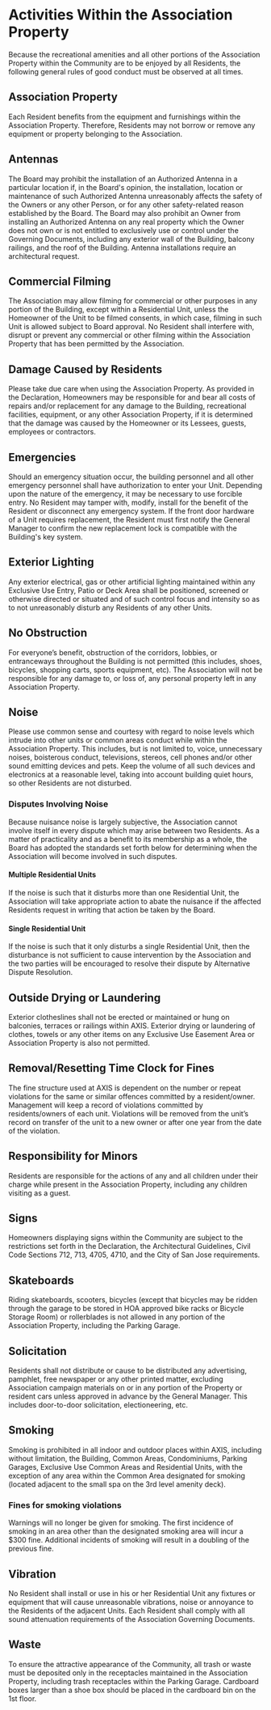 # Activities Within the Association Property

Because the recreational amenities and all other portions of the Association Property within the Community are to be enjoyed by all Residents, the following general rules of good conduct must be observed at all times.  

## **Association Property**

Each Resident benefits from the equipment and furnishings within the Association Property.  Therefore, Residents may not borrow or remove any equipment or property belonging to the Association.  

## **Antennas**

The Board may prohibit the installation of an Authorized Antenna in a particular location if, in the Board's opinion, the installation, location or maintenance of such Authorized Antenna unreasonably affects the safety of the Owners or any other Person, or for any other safety-related reason established by the Board. The Board may also prohibit an Owner from installing an Authorized Antenna on any real property which the Owner does not own or is not entitled to exclusively use or control under the Governing Documents, including any exterior wall of the Building, balcony railings, and the roof of the Building. Antenna installations require an architectural request.  

## **Commercial Filming**

The Association may allow filming for commercial or other purposes in any portion of the Building, except within a Residential Unit, unless the Homeowner of the Unit to be filmed consents, in which case, filming in such Unit is allowed subject to Board approval.  No Resident shall interfere with, disrupt or prevent any commercial or other filming within the Association Property that has been permitted by the Association.

## **Damage Caused by Residents**

Please take due care when using the Association Property.  As provided in the Declaration, Homeowners may be responsible for and bear all costs of repairs and/or replacement for any damage to the Building, recreational facilities, equipment, or any other Association Property, if it is determined that the damage was caused by the Homeowner or its Lessees, guests, employees or contractors.  

## **Emergencies**

Should an emergency situation occur, the building personnel and all other emergency personnel shall have authorization to enter your Unit.  Depending upon the nature of the emergency, it may be necessary to use forcible entry.  No Resident may tamper with, modify, install for the benefit of the Resident or disconnect any emergency system.  If the front door hardware of a Unit requires replacement, the Resident must first notify the General Manager to confirm the new replacement lock is compatible with the Building's key system.  

## **Exterior Lighting**

Any exterior electrical, gas or other artificial lighting maintained within any Exclusive Use Entry, Patio or Deck Area shall be positioned, screened or otherwise directed or situated and of such control focus and intensity so as to not unreasonably disturb any Residents of any other Units.  

## **No Obstruction**

For everyone’s benefit, obstruction of the corridors, lobbies, or entranceways throughout the Building is not permitted \(this includes, shoes, bicycles, shopping carts, sports equipment, etc\).  The Association will not be responsible for any damage to, or loss of, any personal property left in any Association Property.  

## **Noise**

Please use common sense and courtesy with regard to noise levels which intrude into other units or common areas conduct while within the Association Property.  This includes, but is not limited to, voice, unnecessary noises, boisterous conduct, televisions, stereos, cell phones and/or other sound emitting devices and pets.  Keep the volume of all such devices and electronics at a reasonable level, taking into account building quiet hours, so other Residents are not disturbed.

### **Disputes Involving Noise**

Because nuisance noise is largely subjective, the Association cannot involve itself in every dispute which may arise between two Residents.  As a matter of practicality and as a benefit to its membership as a whole, the Board has adopted the standards set forth below for determining when the Association will become involved in such disputes.

#### **Multiple Residential Units**

If the noise is such that it disturbs more than one Residential Unit, the Association will take appropriate action to abate the nuisance if the affected Residents request in writing that action be taken by the Board.

#### **Single Residential Unit**

If the noise is such that it only disturbs a single Residential Unit, then the disturbance is not sufficient to cause intervention by the Association and the two parties will be encouraged to resolve their dispute by Alternative Dispute Resolution. 

## **Outside Drying or Laundering**

Exterior clotheslines shall not be erected or maintained or hung on balconies, terraces or railings within AXIS.  Exterior drying or laundering of clothes, towels or any other items on any Exclusive Use Easement Area or Association Property is also not permitted.

## **Removal/Resetting Time Clock for Fines**

The fine structure used at AXIS is dependent on the number or repeat violations for the same or similar offences committed by a resident/owner. Management will keep a record of violations committed by residents/owners of each unit. Violations will be removed from the unit’s record on transfer of the unit to a new owner or after one year from the date of the violation. 

## **Responsibility for Minors**

Residents are responsible for the actions of any and all children under their charge while present in the Association Property, including any children visiting as a guest.  

## **Signs**

Homeowners displaying signs within the Community are subject to the restrictions set forth in the Declaration, the Architectural Guidelines, Civil Code Sections 712, 713, 4705, 4710, and the City of San Jose requirements.

## **Skateboards**

Riding skateboards, scooters, bicycles \(except that bicycles may be ridden through the garage to be stored in HOA approved bike racks or Bicycle Storage Room\) or rollerblades is not allowed in any portion of the Association Property, including the Parking Garage.  

## **Solicitation**

Residents shall not distribute or cause to be distributed any advertising, pamphlet, free newspaper or any other printed matter, excluding Association campaign materials on or in any portion of the Property or resident cars unless approved in advance by the General Manager.  This includes door-to-door solicitation, electioneering, etc.  

## **Smoking**

Smoking is prohibited in all indoor and outdoor places within AXIS, including without limitation, the Building, Common Areas, Condominiums, Parking Garages, Exclusive Use Common Areas and Residential Units, with the exception of any area within the Common Area designated for smoking \(located adjacent to the small spa on the 3rd level amenity deck\).

### Fines for smoking violations

Warnings will no longer be given for smoking. The first incidence of smoking in an area other than the designated smoking area will incur a $300 fine. Additional incidents of smoking will result in a doubling of the previous fine. 

## **Vibration**

No Resident shall install or use in his or her Residential Unit any fixtures or equipment that will cause unreasonable vibrations, noise or annoyance to the Residents of the adjacent Units.  Each Resident shall comply with all sound attenuation requirements of the Association Governing Documents.  

## **Waste**

To ensure the attractive appearance of the Community, all trash or waste must be deposited only in the receptacles maintained in the Association Property, including trash receptacles within the Parking Garage.  Cardboard boxes larger than a shoe box should be placed in the cardboard bin on the 1st floor.

